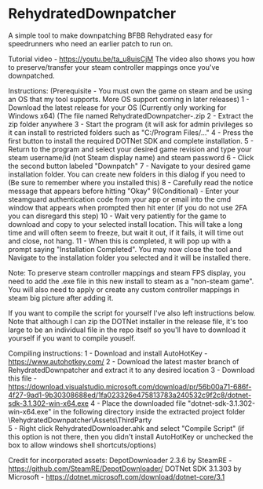 # RehydratedDownpatcher
A simple tool to make downpatching BFBB Rehydrated easy for speedrunners who need an earlier patch to run on.

Tutorial video - https://youtu.be/ta_u8uisCjM
The video also shows you how to preserve/transfer your steam controller mappings once you've downpatched.

Instructions:
(Prerequisite - You must own the game on steam and be using an OS that my tool supports. More OS support coming in later releases)
1 - Download the latest release for your OS (Currently only working for Windows x64) (The file named RehydratedDownpatcher-<version>.zip
2 - Extract the zip folder anywhere
3 - Start the program (it will ask for admin privileges so it can install to restricted folders such as "C:/Program Files/..."
4 - Press the first button to install the required DOTNet SDK and complete installation.
5 - Return to the program and select your desired game revision and type your steam username/id (not Steam display name) and steam password
6 - Click the second button labeled "Downpatch"
7 - Navigate to your desired game installation folder. You can create new folders in this dialog if you need to (Be sure to remember where you installed this)
8 - Carefully read the notice message that appears before hitting "Okay" 
9(Conditional) - Enter your steamguard authentication code from your app or email into the cmd window that appears when prompted then hit enter (if you do not use 2FA you can disregard this step)
10 - Wait very patiently for the game to download and copy to your selected install location. This will take a long time and will often seem to freeze, but wait it out, if it fails, it will time out and close, not hang. 
11 - When this is completed, it will pop up with a prompt saying "Installation Completed". You may now close the tool and Navigate to the installation folder you selected and it will be installed there.

Note: To preserve steam controller mappings and steam FPS display, you need to add the .exe file in this new install to steam as a "non-steam game". You will also need to apply or create any custom controller mappings in steam big picture after adding it.

If you want to compile the script for yourself I've also left instructions below. Note that although I can zip the DOTNet installer in the release file, it's too large to be an individual file in the repo itself so you'll have to download it yourself if you want to compile youself.

Compiling instructions: 
1 - Download and install AutoHotKey - https://www.autohotkey.com/
2 - Download the latest master branch of RehydratedDownpatcher and extract it to any desired location
3 - Download this file - https://download.visualstudio.microsoft.com/download/pr/56b00a71-686f-4f27-9ad1-9b30308688ed/1fa023326e475813783a240532c9f2c8/dotnet-sdk-3.1.302-win-x64.exe
4 - Place the downloaded file "dotnet-sdk-3.1.302-win-x64.exe" in the following directory inside the extracted project folder  <PathToExtractedFolder>\RehydratedDownpatcher\Assets\ThirdParty\
5 - Right click RehydratedDownloader.ahk and select "Compile Script" (if this option is not there, then you didn't install AutoHotKey or unchecked the box to allow windows shell shortcuts/options)

Credit for incorporated assets:
DepotDownloader 2.3.6 by SteamRE - https://github.com/SteamRE/DepotDownloader/
DOTNet SDK 3.1.303 by Microsoft - https://dotnet.microsoft.com/download/dotnet-core/3.1
